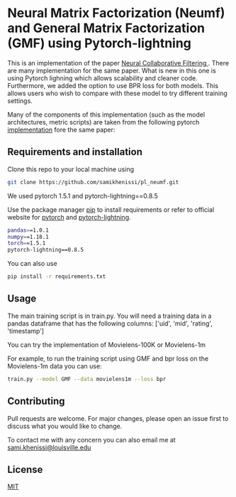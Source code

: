 # Neural Matrix Factorization (Neumf) and General Matrix Factorization (GMF) using Pytorch-lightning

This is an implementation of the paper [Neural Collaborative Filtering
](https://dl.acm.org/doi/10.1145/3038912.3052569). There are many implementation for the same paper. What is new in this one is using Pytorch lighning which allows scalability and cleaner code. Furthermore, we added the option to use BPR loss for both models. This allows users who wish to compare with these model to try different training settings.

Many of the components of this implementation (such as the model architectures, metric scripts) are taken from the following pytorch [implementation](https://github.com/yihong-chen/neural-collaborative-filtering) fore the same paper: 



## Requirements and installation
Clone this repo to your local machine using 
```bash
git clone https://github.com/samikhenissi/pl_neumf.git
```


We used pytorch 1.5.1 and pytorch-lightning==0.8.5

Use the package manager [pip](https://pip.pypa.io/en/stable/) to install requirements or refer to official website for [pytorch](https://pytorch.org/) and [pytorch-lightning](https://github.com/PytorchLightning/pytorch-lightning).

```bash
pandas==1.0.1
numpy==1.18.1
torch==1.5.1
pytorch-lightning==0.8.5
```
You can also use  
```bash
pip install -r requirements.txt
```

## Usage

The main training script is in train.py. You will need a training data in a pandas dataframe that has the following columns:  ['uid', 'mid', 'rating', 'timestamp']

You can try the implementation of Movielens-100K or Movielens-1m

For example, to run the training script using GMF and bpr loss on the Movielens-1m data you can use:

```bash
train.py --model GMF --data movielens1m --loss bpr 
```

## Contributing
Pull requests are welcome. For major changes, please open an issue first to discuss what you would like to change.

To contact me with any concern you can also email me at sami.khenissi@louisville.edu
## License
[MIT](https://choosealicense.com/licenses/mit/)
